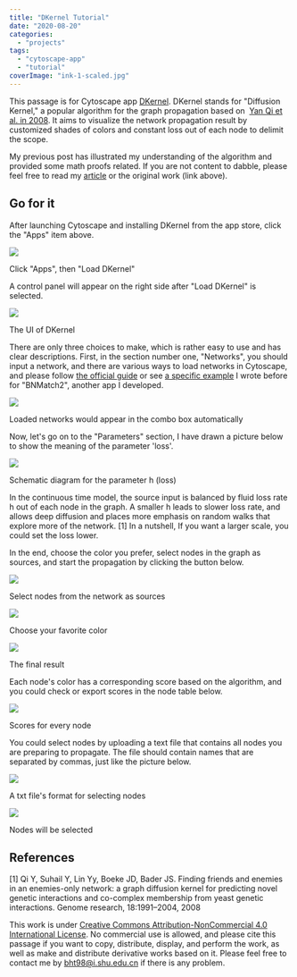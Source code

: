 ```yaml
---
title: "DKernel Tutorial"
date: "2020-08-20"
categories: 
  - "projects"
tags: 
  - "cytoscape-app"
  - "tutorial"
coverImage: "ink-1-scaled.jpg"
---
```


This passage is for Cytoscape app [DKernel](https://apps.cytoscape.org/apps/dkernel). DKernel stands for "Diffusion Kernel," a popular algorithm for the graph propagation based on  [Yan Qi et al. in 2008](https://genome.cshlp.org/content/18/12/1991). It aims to visualize the network propagation result by customized shades of colors and constant loss out of each node to delimit the scope.

My previous post has illustrated my understanding of the algorithm and provided some math proofs related. If you are not content to dabble, please feel free to read my [article](http://www.haotian.life/2020/08/10/diffusion-kernel/) or the original work (link above).

## Go for it

After launching Cytoscape and installing DKernel from the app store, click the "Apps" item above.

![](images/image-5.png)

Click "Apps", then "Load DKernel"

A control panel will appear on the right side after "Load DKernel" is selected.

![](images/Screenshot-2020-11-15-145613-610x1024.png)

The UI of DKernel

There are only three choices to make, which is rather easy to use and has clear descriptions. First, in the section number one, "Networks", you should input a network, and there are various ways to load networks in Cytoscape, and please follow [the official guide](https://cytoscape.org/cytoscape-tutorials/protocols/loading-networks/index.html#/) or see [a specific example](http://www.haotian.life/2020/07/13/bnmatch-tutorial/) I wrote before for "BNMatch2", another app I developed.

![](images/image-7.png)

Loaded networks would appear in the combo box automatically

Now, let's go on to the "Parameters" section, I have drawn a picture below to show the meaning of the parameter 'loss'.

![](images/h_param-989x1024.png)

Schematic diagram for the parameter h (loss)

In the continuous time model, the source input is balanced by fluid loss rate h out of each node in the graph. A smaller h leads to slower loss rate, and allows deep diffusion and places more emphasis on random walks that explore more of the network. \[1\] In a nutshell, If you want a larger scale, you could set the loss lower.

In the end, choose the color you prefer, select nodes in the graph as sources, and start the propagation by clicking the button below.

![](images/image-8.png)

Select nodes from the network as sources

![](images/image-9.png)

Choose your favorite color

![](images/image-11.png)

The final result

Each node's color has a corresponding score based on the algorithm, and you could check or export scores in the node table below.

![](images/image-12.png)

Scores for every node

You could select nodes by uploading a text file that contains all nodes you are preparing to propagate. The file should contain names that are separated by commas, just like the picture below.

![](images/Screenshot-2020-11-15-145649-1024x197.png)

A txt file's format for selecting nodes

![](images/Screenshot-2020-11-15-230958-1024x680.png)

Nodes will be selected

## References

\[1\] Qi Y, Suhail Y, Lin Yy, Boeke JD, Bader JS. Finding friends and enemies in an enemies-only network: a graph diffusion kernel for predicting novel genetic interactions and co-complex membership from yeast genetic interactions. Genome research, 18:1991–2004, 2008

This work is under [Creative Commons Attribution-NonCommercial 4.0 International License](http://creativecommons.org/licenses/by-nc/4.0/). No commercial use is allowed, and please cite this passage if you want to copy, distribute, display, and perform the work, as well as make and distribute derivative works based on it. Please feel free to contact me by bht98@i.shu.edu.cn if there is any problem.

